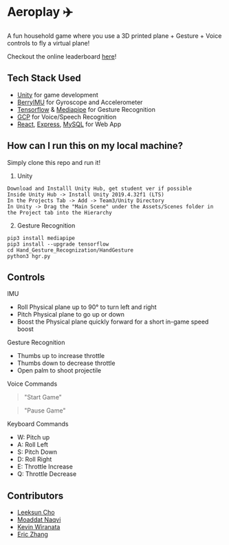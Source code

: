 # Aeroplay :airplane:
A fun household game where you use a 3D printed plane + Gesture + Voice controls to fly a virtual plane!

Checkout the online leaderboard [here](https://www.aeroplay.online/)! 

## Tech Stack Used
- [Unity](https://unity.com/products/unity-student) for game development
- [BerryIMU](https://ozzmaker.com/product/berryimu-accelerometer-gyroscope-magnetometer-barometricaltitude-sensor/) for Gyroscope and Accelerometer
- [Tensorflow](https://github.com/tensorflow/tensorflow) & [Mediapipe](https://github.com/google/mediapipe) for Gesture Recognition
- [GCP](https://cloud.google.com/speech-to-text) for Voice/Speech Recognition
- [React](https://reactjs.org/), [Express](https://expressjs.com/), [MySQL](https://www.mysql.com/) for Web App

## How can I run this on my local machine? 
Simply clone this repo and run it!

1. Unity
```
Download and Installl Unity Hub, get student ver if possible
Inside Unity Hub -> Install Unity 2019.4.32f1 (LTS)
In the Projects Tab -> Add -> Team3/Unity Directory
In Unity -> Drag the "Main Scene" under the Assets/Scenes folder in the Project tab into the Hierarchy
```

2. Gesture Recognition
```
pip3 install mediapipe 
pip3 install --upgrade tensorflow    
cd Hand_Gesture_Recognization/HandGesture 
python3 hgr.py 
```

## Controls
IMU
- Roll Physical plane up to 90° to turn left and right
- Pitch Physical plane to go up or down
- Boost the Physical plane quickly forward for a short in-game speed boost

Gesture Recognition
- Thumbs up to increase throttle
- Thumbs down to decrease throttle
- Open palm to shoot projectile

Voice Commands
> "Start Game"

> "Pause Game"

Keyboard Commands
- W: Pitch up
- A: Roll Left
- S: Pitch Down
- D: Roll Right 
- E: Throttle Increase
- Q: Throttle Decrease

## Contributors
- [Leeksun Cho]()
- [Moaddat Naqvi](https://github.com/mznaqvi)
- [Kevin Wiranata](https://github.com/kevinwiranata)
- [Eric Zhang](https://github.com/Ericzklm)
